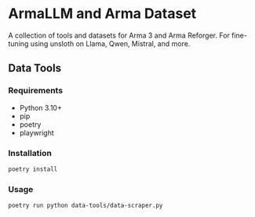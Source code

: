 # ArmaLLM and Arma Dataset

A collection of tools and datasets for Arma 3 and Arma Reforger. For fine-tuning using unsloth on Llama, Qwen, Mistral, and more.

## Data Tools

### Requirements

- Python 3.10+
- pip
- poetry
- playwright

### Installation

```bash
poetry install
```

### Usage

```bash
poetry run python data-tools/data-scraper.py
```